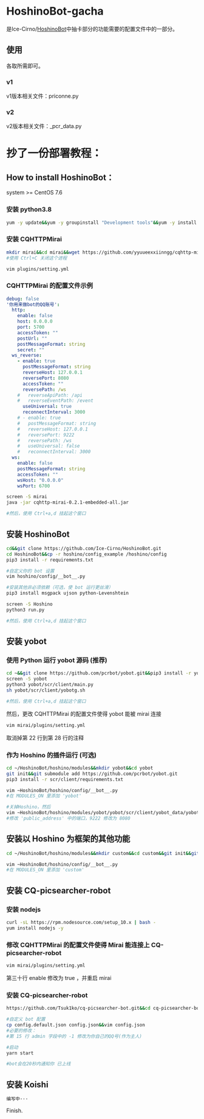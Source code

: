 # HoshinoBot-gacha
是Ice-Cirno/[HoshinoBot](https://github.com/Ice-Cirno/HoshinoBot)中抽卡部分的功能需要的配置文件中的一部分。

## 使用

各取所需即可。

### v1

v1版本相关文件：priconne.py

### v2

v2版本相关文件：_pcr_data.py

# 抄了一份部署教程：

## How to install HoshinoBot：

system >= CentOS 7.6

### 安装 python3.8

```bash
yum -y update&&yum -y groupinstall "Development tools"&&yum -y install wget zlib-devel bzip2-devel openssl-devel ncurses-devel sqlite-devel readline-devel tk-devel gcc* libffi-devel make git java vim screen&&wget https://www.python.org/ftp/python/3.8.5/Python-3.8.5.tgz&&tar -zxvf Python-3.8.5.tgz&&cd Python-3.8.5&&./configure&&make&&make install&&pip3 install --upgrade pip&&cd
```

### 安装 CQHTTPMirai

```bash
mkdir mirai&&cd mirai&&wget https://github.com/yyuueexxiinngg/cqhttp-mirai/releases/download/0.2.1/cqhttp-mirai-0.2.1-embedded-all.jar&&java -jar cqhttp-mirai-0.2.1-embedded-all.jar
#使用 Ctrl+C 关闭这个进程

vim plugins/setting.yml
```

### CQHTTPMirai 的配置文件示例

```yml
debug: false
'你用来做bot的QQ账号':
  http:
    enable: false
    host: 0.0.0.0
    port: 5700
    accessToken: ""
    postUrl: ""
    postMessageFormat: string
    secret: ""
  ws_reverse:
    - enable: true
      postMessageFormat: string
      reverseHost: 127.0.0.1
      reversePort: 8080
      accessToken: ""
      reversePath: /ws
    #   reverseApiPath: /api
    #   reverseEventPath: /event
      useUniversal: true
      reconnectInterval: 3000
    # - enable: true
    #   postMessageFormat: string
    #   reverseHost: 127.0.0.1
    #   reversePort: 9222
    #   reversePath: /ws
    #   useUniversal: false
    #   reconnectInterval: 3000
  ws:
    enable: false
    postMessageFormat: string
    accessToken: ""
    wsHost: "0.0.0.0"
    wsPort: 6700

```

```bash
screen -S mirai
java -jar cqhttp-mirai-0.2.1-embedded-all.jar

#然后，使用 Ctrl+a,d 挂起这个窗口
```

## 安装 HoshinoBot

```bash
cd&&git clone https://github.com/Ice-Cirno/HoshinoBot.git
cd HoshinoBot&&cp -r hoshino/config_example /hoshino/config
pip3 install -r requirements.txt

#自定义你的 bot 设置
vim hoshino/config/__bot__.py

#安装其他非必须依赖（可选，使 bot 运行更丝滑）
pip3 install msgpack ujson python-Levenshtein

screen -S Hoshino
python3 run.py

#然后，使用 Ctrl+a,d 挂起这个窗口
```

## 安装 yobot

### 使用 Python 运行 yobot 源码 (推荐)

```bash
cd ~&&git clone https://github.com/pcrbot/yobot.git&&pip3 install -r yobot/scr/client/requirements.txt
screen -S yobot
python3 yobot/scr/client/main.py
sh yobot/scr/client/yobotg.sh

#然后，使用 Ctrl+a,d 挂起这个窗口
```

然后，更改 CQHTTPMirai 的配置文件使得 yobot 能被 mirai 连接

```bash
vim mirai/plugins/setting.yml
```

取消掉第 22 行到第 28 行的注释

### 作为 Hoshino 的插件运行 (可选)

```bash
cd ~/HoshinoBot/hoshino/modules&&mkdir yobot&&cd yobot
git init&&git submodule add https://github.com/pcrbot/yobot.git
pip3 install -r scr/client/requirements.txt

vim ~HoshinoBot/hoshino/config/__bot__.py
#在 MODULES_ON 里添加 'yobot'

#关掉Hoshino，然后
vim ~HoshinoBot/hoshino/modules/yobot/yobot/scr/client/yobot_data/yobot_config.json
#修改 'public_address' 中的端口，9222 修改为 8080
```

## 安装以 Hoshino 为框架的其他功能

```bash
cd ~/HoshinoBot/hoshino/modules&&mkdir custom&&cd custom&&git init&&git clone https://github.com/Lancercmd/Landsol-Distrust.git&&git clone https://github.com/Lancercmd/Reloader.git

vim ~HoshinoBot/hoshino/config/__bot__.py
#在 MODULES_ON 里添加 'custom'
```

## 安装 CQ-picsearcher-robot

### 安装 nodejs

```bash
curl -sL https://rpm.nodesource.com/setup_10.x | bash -
yum install nodejs -y
```

### 修改 CQHTTPMirai 的配置文件使得 Mirai 能连接上 CQ-picsearcher-robot

```bash
vim mirai/plugins/setting.yml
```

第三十行 enable 修改为 true ，并重启 mirai 

### 安装 CQ-picsearcher-robot

```bash
https://github.com/Tsuk1ko/cq-picsearcher-bot.git&&cd cq-picsearcher-bot&&npm install -g yarn&&npm install -g pm2&&yarn install

#自定义 bot 配置
cp config.default.json config.json&&vim config.json
#必要的修改：
#第 15 行 admin 字段中的 -1 修改为你自己的QQ号(作为主人)

#启动
yarn start

#bot会在20秒内通知你 已上线 
```

## 安装 Koishi

```bash
编写中···
```

Finish.
